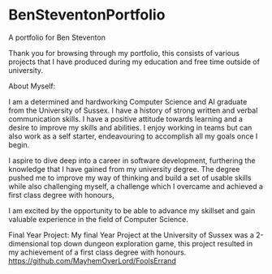 # BenSteventonPortfolio
A portfolio for Ben Steventon

Thank you for browsing through my portfolio, this consists of various projects that I have produced during my education and free time outside of university.


About Myself:

I am a determined and hardworking Computer Science and AI graduate from the University of Sussex. I have a history of strong written and verbal communication skills. I have a positive attitude towards learning and a desire to improve my skills and abilities. I enjoy working in teams but can also work as a self starter, endeavouring to accomplish all my goals once I begin.

I aspire to dive deep into a career in software development, furthering the knowledge that I have gained from my university degree. The degree pushed me to improve my way of thinking and build a set of usable skills while also challenging myself, a challenge which I overcame and achieved a first class degree with honours,

I am excited by the opportunity to be able to advance my skillset and gain valuable experience in the field of Computer Science.


Final Year Project:
My final Year Project at the University of Sussex was a 2-dimensional top down dungeon exploration game, this project resulted in my achievement of a first class degree with honours.
https://github.com/MayhemOverLord/FoolsErrand
